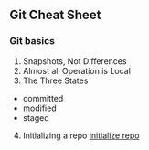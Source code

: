 ## Git Cheat Sheet
### Git basics
1. Snapshots, Not Differences
2. Almost all Operation is Local
3. The Three States
* committed
* modified
* staged
4. Initializing a repo [initialize repo]

[initialize repo]:https://github.com/mguao/mygithowo/blob/master/mygit.md

